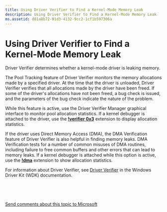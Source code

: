 ```yaml
---
title: Using Driver Verifier to Find a Kernel-Mode Memory Leak
description: Using Driver Verifier to Find a Kernel-Mode Memory Leak
ms.assetid: d81a8b72-91d3-4132-9cc2-1cf1b597306a
---
```


# Using Driver Verifier to Find a Kernel-Mode Memory Leak


Driver Verifier determines whether a kernel-mode driver is leaking memory.

The Pool Tracking feature of Driver Verifier monitors the memory allocations made by a specified driver. At the time that the driver is unloaded, Driver Verifier verifies that all allocations made by the driver have been freed. If some of the driver's allocations have not been freed, a bug check is issued, and the parameters of the bug check indicate the nature of the problem.

While this feature is active, use the Driver Verifier Manager graphical interface to monitor pool allocation statistics. If a kernel debugger is attached to the driver, use the [**!verifier 0x3**](-verifier.md) extension to display allocation statistics.

If the driver uses Direct Memory Access (DMA), the DMA Verification feature of Driver Verifier is also helpful in finding memory leaks. DMA Verification tests for a number of common misuses of DMA routines, including failure to free common buffers and other errors that can lead to memory leaks. If a kernel debugger is attached while this option is active, use the [**!dma**](-dma.md) extension to show allocation statistics.

For information about Driver Verifier, see [Driver Verifier](http://go.microsoft.com/fwlink/p/?linkid=120480) in the Windows Driver Kit (WDK) documentation.

 

 

[Send comments about this topic to Microsoft](mailto:wsddocfb@microsoft.com?subject=Documentation%20feedback%20[debugger\debugger]:%20Using%20Driver%20Verifier%20to%20Find%20a%20Kernel-Mode%20Memory%20Leak%20%20RELEASE:%20%285/15/2017%29&body=%0A%0APRIVACY%20STATEMENT%0A%0AWe%20use%20your%20feedback%20to%20improve%20the%20documentation.%20We%20don't%20use%20your%20email%20address%20for%20any%20other%20purpose,%20and%20we'll%20remove%20your%20email%20address%20from%20our%20system%20after%20the%20issue%20that%20you're%20reporting%20is%20fixed.%20While%20we're%20working%20to%20fix%20this%20issue,%20we%20might%20send%20you%20an%20email%20message%20to%20ask%20for%20more%20info.%20Later,%20we%20might%20also%20send%20you%20an%20email%20message%20to%20let%20you%20know%20that%20we've%20addressed%20your%20feedback.%0A%0AFor%20more%20info%20about%20Microsoft's%20privacy%20policy,%20see%20http://privacy.microsoft.com/default.aspx. "Send comments about this topic to Microsoft")




